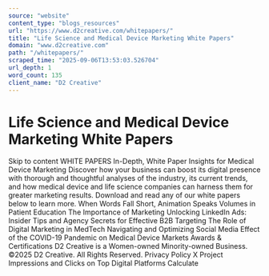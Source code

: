 ```yaml
---
source: "website"
content_type: "blogs_resources"
url: "https://www.d2creative.com/whitepapers/"
title: "Life Science and Medical Device Marketing White Papers"
domain: "www.d2creative.com"
path: "/whitepapers/"
scraped_time: "2025-09-06T13:53:03.526704"
url_depth: 1
word_count: 135
client_name: "D2 Creative"
---
```


# Life Science and Medical Device Marketing White Papers

Skip to content WHITE PAPERS In-Depth, White Paper Insights for Medical Device Marketing Discover how your business can boost its digital presence with thorough and thoughtful analyses of the industry, its current trends, and how medical device and life science companies can harness them for greater marketing results. Download and read any of our white papers below to learn more. When Words Fall Short, Animation Speaks Volumes in Patient Education The Importance of Marketing Unlocking LinkedIn Ads: Insider Tips and Agency Secrets for Effective B2B Targeting The Role of Digital Marketing in MedTech Navigating and Optimizing Social Media Effect of the COVID-19 Pandemic on Medical Device Markets Awards & Certifications D2 Creative is a Women-owned Minority-owned Business. ©2025 D2 Creative. All Rights Reserved. Privacy Policy X Project Impressions and Clicks on Top Digital Platforms Calculate